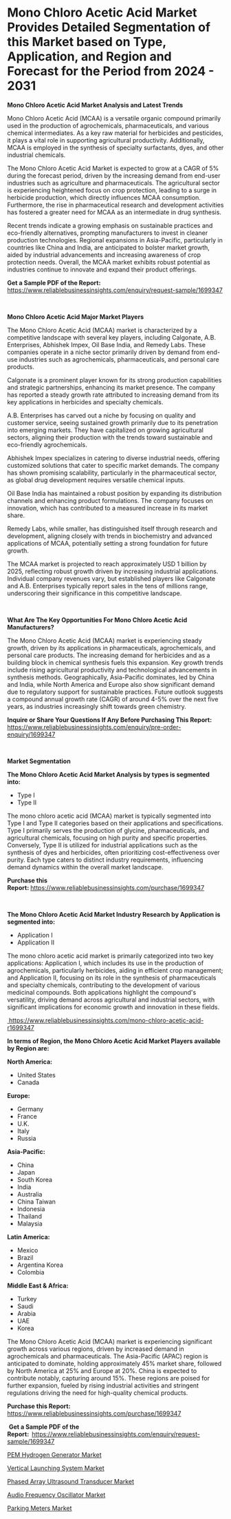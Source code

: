 <p><h1>Mono Chloro Acetic Acid Market Provides Detailed Segmentation of this Market based on Type, Application, and Region and Forecast for the Period from 2024 - 2031</h1></p><p><strong>Mono Chloro Acetic Acid Market Analysis and Latest Trends</strong></p>
<p><p>Mono Chloro Acetic Acid (MCAA) is a versatile organic compound primarily used in the production of agrochemicals, pharmaceuticals, and various chemical intermediates. As a key raw material for herbicides and pesticides, it plays a vital role in supporting agricultural productivity. Additionally, MCAA is employed in the synthesis of specialty surfactants, dyes, and other industrial chemicals.</p><p>The Mono Chloro Acetic Acid Market is expected to grow at a CAGR of 5% during the forecast period, driven by the increasing demand from end-user industries such as agriculture and pharmaceuticals. The agricultural sector is experiencing heightened focus on crop protection, leading to a surge in herbicide production, which directly influences MCAA consumption. Furthermore, the rise in pharmaceutical research and development activities has fostered a greater need for MCAA as an intermediate in drug synthesis.</p><p>Recent trends indicate a growing emphasis on sustainable practices and eco-friendly alternatives, prompting manufacturers to invest in cleaner production technologies. Regional expansions in Asia-Pacific, particularly in countries like China and India, are anticipated to bolster market growth, aided by industrial advancements and increasing awareness of crop protection needs. Overall, the MCAA market exhibits robust potential as industries continue to innovate and expand their product offerings.</p></p>
<p><strong>Get a Sample PDF of the Report:&nbsp;</strong> <a href="https://www.reliablebusinessinsights.com/enquiry/request-sample/1699347?utm_campaign=1260&utm_medium=2&utm_source=Github&utm_content=ia&utm_term=20102024&utm_id=mono-chloro-acetic-acid">https://www.reliablebusinessinsights.com/enquiry/request-sample/1699347</a></p>
<p>&nbsp;</p>
<p><strong>Mono Chloro Acetic Acid Major Market Players</strong></p>
<p><p>The Mono Chloro Acetic Acid (MCAA) market is characterized by a competitive landscape with several key players, including Calgonate, A.B. Enterprises, Abhishek Impex, Oil Base India, and Remedy Labs. These companies operate in a niche sector primarily driven by demand from end-use industries such as agrochemicals, pharmaceuticals, and personal care products.</p><p>Calgonate is a prominent player known for its strong production capabilities and strategic partnerships, enhancing its market presence. The company has reported a steady growth rate attributed to increasing demand from its key applications in herbicides and specialty chemicals.</p><p>A.B. Enterprises has carved out a niche by focusing on quality and customer service, seeing sustained growth primarily due to its penetration into emerging markets. They have capitalized on growing agricultural sectors, aligning their production with the trends toward sustainable and eco-friendly agrochemicals.</p><p>Abhishek Impex specializes in catering to diverse industrial needs, offering customized solutions that cater to specific market demands. The company has shown promising scalability, particularly in the pharmaceutical sector, as global drug development requires versatile chemical inputs.</p><p>Oil Base India has maintained a robust position by expanding its distribution channels and enhancing product formulations. The company focuses on innovation, which has contributed to a measured increase in its market share.</p><p>Remedy Labs, while smaller, has distinguished itself through research and development, aligning closely with trends in biochemistry and advanced applications of MCAA, potentially setting a strong foundation for future growth.</p><p>The MCAA market is projected to reach approximately USD 1 billion by 2025, reflecting robust growth driven by increasing industrial applications. Individual company revenues vary, but established players like Calgonate and A.B. Enterprises typically report sales in the tens of millions range, underscoring their significance in this competitive landscape.</p></p>
<p>&nbsp;</p>
<p><strong>What Are The Key Opportunities For Mono Chloro Acetic Acid Manufacturers?</strong></p>
<p><p>The Mono Chloro Acetic Acid (MCAA) market is experiencing steady growth, driven by its applications in pharmaceuticals, agrochemicals, and personal care products. The increasing demand for herbicides and as a building block in chemical synthesis fuels this expansion. Key growth trends include rising agricultural productivity and technological advancements in synthesis methods. Geographically, Asia-Pacific dominates, led by China and India, while North America and Europe also show significant demand due to regulatory support for sustainable practices. Future outlook suggests a compound annual growth rate (CAGR) of around 4-5% over the next five years, as industries increasingly shift towards green chemistry.</p></p>
<p><strong>Inquire or Share Your Questions If Any Before Purchasing This Report:</strong> <a href="https://www.reliablebusinessinsights.com/enquiry/pre-order-enquiry/1699347?utm_campaign=1260&utm_medium=2&utm_source=Github&utm_content=ia&utm_term=20102024&utm_id=mono-chloro-acetic-acid">https://www.reliablebusinessinsights.com/enquiry/pre-order-enquiry/1699347</a></p>
<p>&nbsp;</p>
<p><strong>Market Segmentation</strong></p>
<p><strong>The Mono Chloro Acetic Acid Market Analysis by types is segmented into:</strong></p>
<p><ul><li>Type I</li><li>Type II</li></ul></p>
<p><p>The mono chloro acetic acid (MCAA) market is typically segmented into Type I and Type II categories based on their applications and specifications. Type I primarily serves the production of glycine, pharmaceuticals, and agricultural chemicals, focusing on high purity and specific properties. Conversely, Type II is utilized for industrial applications such as the synthesis of dyes and herbicides, often prioritizing cost-effectiveness over purity. Each type caters to distinct industry requirements, influencing demand dynamics within the overall market landscape.</p></p>
<p><strong>Purchase this Report:&nbsp;</strong><a href="https://www.reliablebusinessinsights.com/purchase/1699347?utm_campaign=1260&utm_medium=2&utm_source=Github&utm_content=ia&utm_term=20102024&utm_id=mono-chloro-acetic-acid">https://www.reliablebusinessinsights.com/purchase/1699347</a></p>
<p>&nbsp;</p>
<p><strong>The Mono Chloro Acetic Acid Market Industry Research by Application is segmented into:</strong></p>
<p><ul><li>Application I</li><li>Application II</li></ul></p>
<p><p>The mono chloro acetic acid market is primarily categorized into two key applications: Application I, which includes its use in the production of agrochemicals, particularly herbicides, aiding in efficient crop management; and Application II, focusing on its role in the synthesis of pharmaceuticals and specialty chemicals, contributing to the development of various medicinal compounds. Both applications highlight the compound's versatility, driving demand across agricultural and industrial sectors, with significant implications for economic growth and innovation in these fields.</p></p>
<p><a href="https://www.reliablebusinessinsights.com/mono-chloro-acetic-acid-r1699347?utm_campaign=1260&utm_medium=2&utm_source=Github&utm_content=ia&utm_term=20102024&utm_id=mono-chloro-acetic-acid">&nbsp;https://www.reliablebusinessinsights.com/mono-chloro-acetic-acid-r1699347</a></p>
<p><strong>In terms of Region, the Mono Chloro Acetic Acid Market Players available by Region are:</strong></p>
<p>
    <p> <strong> North America: </strong>
        <ul>
            <li>United States</li>
            <li>Canada</li>
        </ul>
        </p> 
    <p> <strong> Europe: </strong>
        <ul>
            <li>Germany</li>
            <li>France</li>
            <li>U.K.</li>
            <li>Italy</li>
            <li>Russia</li>
        </ul>
        </p> 
    <p> <strong> Asia-Pacific: </strong>
        <ul>
            <li>China</li>
            <li>Japan</li>
            <li>South Korea</li>
            <li>India</li>
            <li>Australia</li>
            <li>China Taiwan</li>
            <li>Indonesia</li>
            <li>Thailand</li>
            <li>Malaysia</li>
        </ul>
        </p> 
    <p> <strong> Latin America: </strong>
        <ul>
            <li>Mexico</li>
            <li>Brazil</li>
            <li>Argentina Korea</li>
            <li>Colombia</li>
        </ul>
        </p> 
    <p> <strong> Middle East & Africa: </strong>
        <ul>
            <li>Turkey</li>
            <li>Saudi</li>
            <li>Arabia</li>
            <li>UAE</li>
            <li>Korea</li>
        </ul>
    </p>
    </p>
<p><p>The Mono Chloro Acetic Acid (MCAA) market is experiencing significant growth across various regions, driven by increased demand in agrochemicals and pharmaceuticals. The Asia-Pacific (APAC) region is anticipated to dominate, holding approximately 45% market share, followed by North America at 25% and Europe at 20%. China is expected to contribute notably, capturing around 15%. These regions are poised for further expansion, fueled by rising industrial activities and stringent regulations driving the need for high-quality chemical products.</p></p>
<p><strong>Purchase this Report: </strong><a href="https://www.reliablebusinessinsights.com/purchase/1699347?utm_campaign=1260&utm_medium=2&utm_source=Github&utm_content=ia&utm_term=20102024&utm_id=mono-chloro-acetic-acid">https://www.reliablebusinessinsights.com/purchase/1699347</a></p>
<p>&nbsp;<strong>Get a Sample PDF of the Report:&nbsp;&nbsp;</strong><a href="https://www.reliablebusinessinsights.com/enquiry/request-sample/1699347?utm_campaign=1260&utm_medium=2&utm_source=Github&utm_content=ia&utm_term=20102024&utm_id=mono-chloro-acetic-acid">https://www.reliablebusinessinsights.com/enquiry/request-sample/1699347</a></p>
<p><strong></strong></p>
<p><p><a href="https://issuu.com/reportprime-2/docs/pem-hydrogen-generator-market-size-_41ce66b434a59f?utm_campaign=1260&utm_medium=2&utm_source=Github&utm_content=ia&utm_term=20102024&utm_id=mono-chloro-acetic-acid">PEM Hydrogen Generator Market</a></p><p><a href="https://issuu.com/reportprime-2/docs/vertical-launching-system-market-si_a7bc0d12f71942?utm_campaign=1260&utm_medium=2&utm_source=Github&utm_content=ia&utm_term=20102024&utm_id=mono-chloro-acetic-acid">Vertical Launching System Market</a></p><p><a href="https://www.linkedin.com/pulse/sustainability-trends-phased-array-ultrasound-transducer-industry-zz8pe?utm_campaign=1260&utm_medium=2&utm_source=Github&utm_content=ia&utm_term=20102024&utm_id=mono-chloro-acetic-acid">Phased Array Ultrasound Transducer Market</a></p><p><a href="https://www.linkedin.com/pulse/audio-frequency-oscillator-market-growth-outlook-from-2024-ricgf?utm_campaign=1260&utm_medium=2&utm_source=Github&utm_content=ia&utm_term=20102024&utm_id=mono-chloro-acetic-acid">Audio Frequency Oscillator Market</a></p><p><a href="https://github.com/anaeilandos/Market-Research-Report-List-1/blob/main/parking-meters-market.md?utm_campaign=1260&utm_medium=2&utm_source=Github&utm_content=ia&utm_term=20102024&utm_id=mono-chloro-acetic-acid">Parking Meters Market</a></p></p>